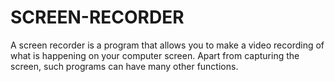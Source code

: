 # SCREEN-RECORDER
A screen recorder is a program that allows you to make a video recording of what is happening on your computer screen. Apart from capturing the screen, such programs can have many other functions.
